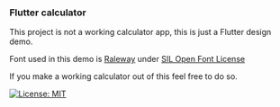 ### Flutter calculator

This project is not a working calculator app, this is just a Flutter design demo.

Font used in this demo is [Raleway](https://fonts.google.com/specimen/Raleway)  under [SIL Open Font License](https://scripts.sil.org/cms/scripts/page.php?site_id=nrsi&id=OFL)

If you make a working calculator out of this feel free to do so.

[![License: MIT](https://img.shields.io/badge/License-MIT-yellow.svg)](https://opensource.org/licenses/MIT)
